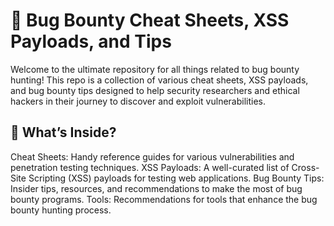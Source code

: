 <h1> 📜 Bug Bounty Cheat Sheets, XSS Payloads, and Tips </h1>

Welcome to the ultimate repository for all things related to bug bounty hunting! This repo is a collection of various cheat sheets, XSS payloads, and bug bounty tips designed to help security researchers and ethical hackers in their journey to discover and exploit vulnerabilities.

<h2> 🌟 What’s Inside? </h2>
Cheat Sheets: Handy reference guides for various vulnerabilities and penetration testing techniques.
XSS Payloads: A well-curated list of Cross-Site Scripting (XSS) payloads for testing web applications.
Bug Bounty Tips: Insider tips, resources, and recommendations to make the most of bug bounty programs.
Tools: Recommendations for tools that enhance the bug bounty hunting process.
